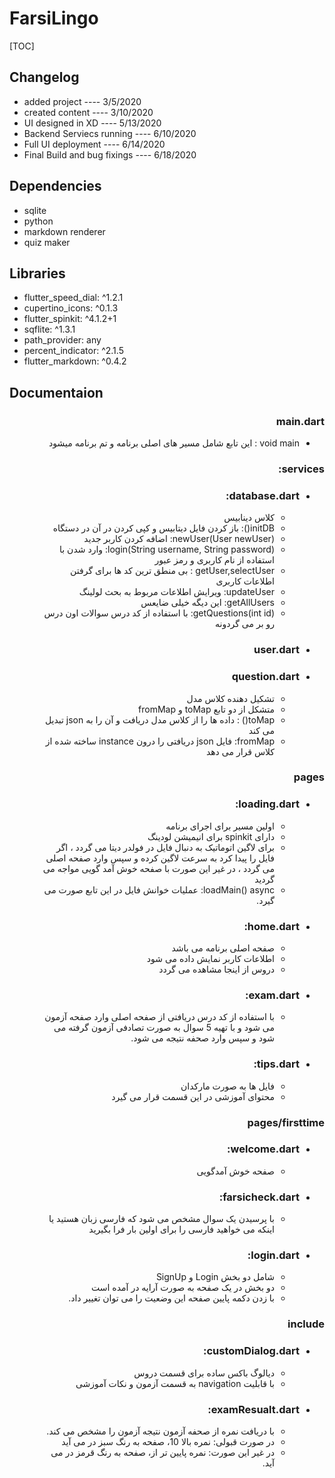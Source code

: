 # FarsiLingo
[TOC]

## Changelog
- added project ---- 3/5/2020
- created content ---- 3/10/2020
- UI designed in XD ---- 5/13/2020
- Backend Serviecs running ---- 6/10/2020
- Full UI deployment ---- 6/14/2020
- Final Build and bug fixings ---- 6/18/2020

## Dependencies
- sqlite
- python
- markdown renderer
- quiz maker

## Libraries
- flutter_speed_dial: ^1.2.1
- cupertino_icons: ^0.1.3
- flutter_spinkit: ^4.1.2+1
- sqflite: ^1.3.1
- path_provider: any
- percent_indicator: ^2.1.5
- flutter_markdown: ^0.4.2

## Documentaion
<div dir="rtl">

### main.dart
- void main : این تابع شامل مسیر های اصلی برنامه و تم برنامه میشود

### services:
- ### database.dart:
    - کلاس دینابیس
    - initDB(): باز کردن فایل دیتابیس و کپی کردن در آن در دستگاه
    - newUser(User newUser): اضافه کردن کاربر جدید
    - login(String username, String password): وارد شدن با استفاده از نام کاربری و 
    رمز عبور 
    - getUser,selectUser : بی منطق ترین کد ها برای گرفتن اطلاعات کاربری
    - updateUser: ویرایش اطلاعات مربوط به بحث لولینگ
    - getAllUsers: این دیگه خیلی ضایعس
    - getQuestions(int id): با استفاده از کد درس سوالات اون درس رو بر می گردونه
- ### user.dart
- ### question.dart
    - تشکیل دهنده کلاس مدل
    - متشکل از دو تابع
        toMap و fromMap
    - toMap() : داده ها را از کلاس مدل دریافت و آن را به json تبدیل می کند
    - fromMap: فایل json دریافتی را درون instance ساخته شده از کلاس قرار می دهد
### pages
- ### loading.dart:
    - اولین مسیر برای اجرای برنامه
    - دارای spinkit برای انیمیشن لودینگ
    - برای لاگین اتوماتیک به دنبال فایل در فولدر دیتا می گردد
        ، اگر فایل را پیدا کرد به سرعت لاگین کرده و سپس وارد صفحه اصلی می گردد
        ، در غیر این صورت با صفحه خوش آمد گویی مواجه می گردید
    - loadMain() async: عملیات خوانش فایل در این تابع صورت می گیرد.
- ### home.dart:
    - صفحه اصلی برنامه می باشد
    - اطلاعات کاربر نمایش داده می شود
    - دروس از اینجا مشاهده می گردد
- ### exam.dart:
    - با استفاده از کد درس دریافتی از صفحه اصلی وارد صفحه آزمون می شود و با تهیه 5 سوال به صورت تصادفی آزمون گرفته می شود و سپس وارد صحفه نتیجه می شود.
- ### tips.dart:
    - فایل ها به صورت مارکدان
    - محتوای آموزشی در این قسمت قرار می گیرد
### pages/firsttime
- ### welcome.dart:
    - صفحه خوش آمدگویی
- ### farsicheck.dart:
    - با پرسیدن یک سوال مشخص می شود که فارسی زبان هستید یا اینکه می خواهید فارسی را برای اولین بار فرا بگیرید
- ### login.dart:
    - شامل دو بخش Login و SignUp
    - دو بخش در یک صفحه به صورت آرایه در آمده است
    - با زدن دکمه پایین صفحه این وضعیت را می توان تغییر داد.
### include
- ###  customDialog.dart:
    - دیالوگ باکس ساده برای قسمت دروس
    - با قابلیت navigation به قسمت آزمون و نکات آموزشی
- ###  examResualt.dart:
    - با دریافت نمره از صحفه آزمون نتیجه آزمون را مشخص می کند.
    - در صورت قبولی: نمره بالا 10، صفحه به رنگ سبز در می آید
    - در غیر این صورت: نمره پایین تر از، صفحه به رنگ قرمز در می آید.
</div>